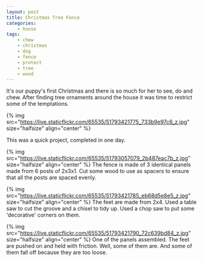 ```yaml
---
layout: post
title: Christmas Tree Fence
categories:
    - house
tags:
    - chew
    - christmas
    - dog
    - fence
    - protect
    - tree
    - wood
---
```



It's our puppy's first Christmas and there is so much for her to see, do and chew. After finding tree ornaments around the house it was time to restrict some of the temptations.




{% img src="https://live.staticflickr.com/65535/51793421775_733b9e97c6_z.jpg"  size="halfsize"  align="center" %}


This was a quick project, completed in one day.




{% img src="https://live.staticflickr.com/65535/51793057079_2b487eac7b_z.jpg"  size="halfsize"  align="center" %}
The fence is made of 3 identical panels made from 6 posts of 2x3x1. Cut some wood to use as spacers to ensure that all the posts are spaced evenly.





{% img src="https://live.staticflickr.com/65535/51793421785_eb68d5e8e5_z.jpg"  size="halfsize"  align="center" %}
The feet are made from 2x4. Used a table saw to cut the groove and a chisel to tidy up. Used a chop saw to put some 'decorative' corners on them.





{% img src="https://live.staticflickr.com/65535/51793421790_72c639bd84_z.jpg"  size="halfsize"  align="center" %}
One of the panels assembled. The feet are pushed on and held with friction. Well, some of them are. And some of them fall off because they are too loose.




